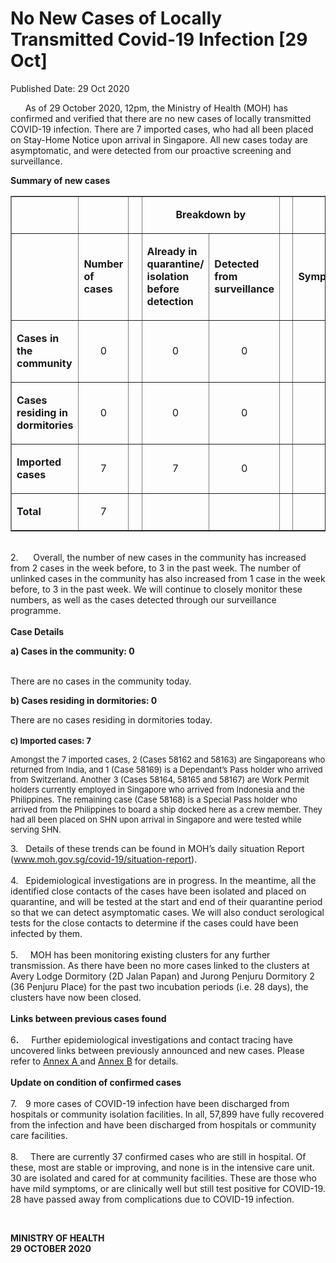 <html>
    <meta http-equiv="Content-Type" content="text/html; charset=utf-8"/>
    <meta charset="utf-8"/>
    <title>No New Cases of Locally Transmitted Covid-19 Infection [29 Oct]</title>
    <body><h1>No New Cases of Locally Transmitted Covid-19 Infection [29 Oct]</h1>
    <p>Published Date: 29 Oct 2020</p> <p>&nbsp; &nbsp; &nbsp; As of 29 October 2020, 12pm, the Ministry of Health (MOH) has confirmed and verified that there are no new cases of locally transmitted COVID-19 infection. There are 7 imported cases, who had all been placed on Stay-Home Notice upon arrival in Singapore. All new cases today are asymptomatic, and were detected from our proactive screening and surveillance. </p> <p><strong>Summary of new cases</strong></p> <table border="1" cellspacing="0" cellpadding="0" width="605"> <tbody><tr> <td width="129"> <p align="right">&nbsp;</p> </td> <td width="60"> <p>&nbsp;</p> </td> <td width="16" valign="top"> <p>&nbsp;</p> </td> <td width="192" colspan="2"> <p align="center"><strong>Breakdown by</strong></p> </td> <td width="16" valign="top"> <p>&nbsp;</p> </td> <td width="192" colspan="2"> <p align="center"><strong>Breakdown by</strong></p> </td> </tr> <tr> <td width="129"> <p align="right">&nbsp;</p> </td> <td width="60"> <p><strong>Number of cases</strong></p> </td> <td width="16" valign="top"> <p>&nbsp;</p> </td> <td width="96"> <p><strong>Already in quarantine/ isolation before detection</strong></p> </td> <td width="96"> <p><strong>Detected from surveillance</strong></p> </td> <td width="16" valign="top"> <p>&nbsp;</p> </td> <td width="96"> <p><strong>Symptomatic</strong></p> </td> <td width="96"> <p><strong>Asymptomatic</strong></p> </td> </tr> <tr> <td width="129"> <p><strong>Cases in the community</strong></p> </td> <td width="60"> <p align="center">0</p> </td> <td width="16" valign="top"> <p align="center">&nbsp;</p> </td> <td width="96"> <p align="center">0</p> </td> <td width="96"> <p align="center">0</p> </td> <td width="16" valign="top"> <p align="center">&nbsp;</p> </td> <td width="96"> <p align="center">0</p> </td> <td width="96"> <p align="center">0</p> </td> </tr> <tr> <td width="129"> <p><strong>Cases residing in dormitories</strong></p> </td> <td width="60"> <p align="center">0</p> </td> <td width="16" valign="top"> <p align="center">&nbsp;</p> </td> <td width="96"> <p align="center">0</p> </td> <td width="96"> <p align="center">0</p> </td> <td width="16" valign="top"> <p align="center">&nbsp;</p> </td> <td width="96"> <p align="center">0</p> </td> <td width="96"> <p align="center">0</p> </td> </tr> <tr> <td width="129"> <p><strong>Imported cases</strong></p> </td> <td width="60"> <p align="center">7</p> </td> <td width="16" valign="top"> <p align="center">&nbsp;</p> </td> <td width="96"> <p align="center">7</p> </td> <td width="96"> <p align="center">0</p> </td> <td width="16" valign="top"> <p align="center">&nbsp;</p> </td> <td width="96"> <p align="center">0</p> </td> <td width="96"> <p align="center">7</p> </td> </tr> <tr> <td width="129"> <p><strong>Total</strong></p> </td> <td width="60"> <p align="center">7</p> </td> <td width="16" valign="top"> <p align="center">&nbsp;</p> </td> <td width="96"> <p align="center">&nbsp;</p> </td> <td width="96"> <p align="center">&nbsp;</p> </td> <td width="16" valign="top"> <p align="center">&nbsp;</p> </td> <td width="96"> <p align="center">&nbsp;</p> </td> <td width="96"> <p align="center">&nbsp;</p> </td> </tr> </tbody></table> <p><br>2.&nbsp; &nbsp; &nbsp; Overall, the number of new cases in the community has increased from 2 cases in the week before, to 3 in the past week. The number of unlinked cases in the community has also increased from 1 case in the week before, to 3 in the past week.&nbsp;We will continue to closely monitor these numbers, as well as the cases detected through our surveillance programme.&nbsp;<br><br><strong>Case Details</strong></p><p><strong>a) Cases in the community: 0</strong><p><br>There are no cases in the community today.</p><p><strong>b) Cases residing in dormitories: 0</strong></p></p><p>There are no cases residing in dormitories today.<br><br><strong><span style="font-size: 13px;">c) Imported cases: 7&nbsp;</span></strong></p><p><span style="font-size: 13px;">Amongst the 7 imported cases, 2 (Cases 58162 and 58163) are Singaporeans who returned from India, and 1 (Case 58169) is a Dependant’s Pass holder who arrived from Switzerland. Another 3 (Cases 58164, 58165 and 58167) are Work Permit holders currently employed in Singapore who arrived from Indonesia and the Philippines. The remaining case (Case 58168) is a Special Pass holder who arrived from the Philippines to board a ship docked here as a crew member. They had all been placed on SHN upon arrival in Singapore and were tested while serving SHN.</span></p><p>3.&nbsp; &nbsp;Details of these trends can be found in MOH’s daily situation Report (<a href="http://www.moh.gov.sg/covid-19/situation-report">www.moh.gov.sg/covid-19/situation-report</a>). <br><br>4.&nbsp; &nbsp;Epidemiological investigations are in progress. In the meantime, all the identified close contacts of the cases have been isolated and placed on quarantine, and will be tested at the start and end of their quarantine period so that we can detect asymptomatic cases. We will also conduct serological tests for the close contacts to determine if the cases could have been infected by them. <br><br>5.&nbsp; &nbsp; &nbsp;MOH has been monitoring existing clusters for any further transmission. As there have been no more cases linked to the clusters at Avery Lodge Dormitory (2D Jalan Papan) and Jurong Penjuru Dormitory 2 (36 Penjuru Place) for the past two incubation periods (i.e. 28 days), the clusters have now been closed.&nbsp;<br><br><strong>Links between previous cases found&nbsp;<br><br></strong>6<strong>.&nbsp; &nbsp; &nbsp;&nbsp;</strong>Further epidemiological investigations and contact tracing have uncovered links between previously announced and new cases. Please refer to <u><u><a href="/docs/librariesprovider5/default-document-library/annex-af089f7d465694838a58edee943c021ce.pdf?sfvrsn=67e467f9_0">Annex A</a>&nbsp;</u></u>and <u><a href="/docs/librariesprovider5/default-document-library/annex-b54c86514a1254064a51d18bad1bd56ea.pdf?sfvrsn=be4b0181_0" title="Annex B">Annex B</a></u> for details.&nbsp;<br><br><strong>Update on condition of confirmed cases&nbsp;<br><br></strong>7.&nbsp;<strong> &nbsp;&nbsp;</strong>9 more cases of COVID-19 infection have been discharged from hospitals or community isolation facilities. In all, 57,899 have fully recovered from the infection and have been discharged from hospitals or community care facilities. <br><br>8.&nbsp; &nbsp; &nbsp;There are currently 37 confirmed cases who are still in hospital. Of these, most are stable or improving, and none is in the intensive care unit. 30 are isolated and cared for at community facilities. These are those who have mild symptoms, or are clinically well but still test positive for COVID-19. 28 have passed away from complications due to COVID-19 infection.</p> <p>&nbsp;</p> <div> <p><strong>MINISTRY OF HEALTH<br></strong><strong>29 OCTOBER 2020</strong></p> <p><strong>&nbsp;</strong></p> </div></body>
</html>